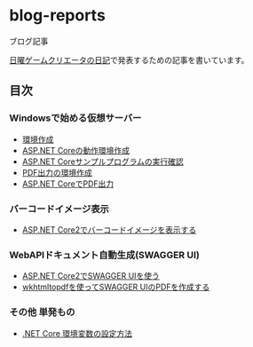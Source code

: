# blog-reports
ブログ記事

[日曜ゲームクリエータの日記](http://kazenetu.exblog.jp/)で発表するための記事を書いています。

## 目次

### Windowsで始める仮想サーバー
- [環境作成](https://github.com/kazenetu/blog-reports/tree/master/reports/16-dotnetTestCentOS)
- [ASP.NET Coreの動作環境作成](https://github.com/kazenetu/blog-reports/tree/master/reports/17-dotnetTestCentOS2)
- [ASP.NET Coreサンプルプログラムの実行確認](https://github.com/kazenetu/blog-reports/tree/master/reports/18-dotnetTestCentOS3)
- [PDF出力の環境作成](https://github.com/kazenetu/blog-reports/tree/master/reports/19-dotnetTestCentOS4)
- [ASP.NET CoreでPDF出力](https://github.com/kazenetu/blog-reports/tree/master/reports/20-dotnetTestCentOS5)

### バーコードイメージ表示
- [ASP.NET Core2でバーコードイメージを表示する](https://github.com/kazenetu/blog-reports/tree/master/reports/21-barcodeDotNetCore)

### WebAPIドキュメント自動生成(SWAGGER UI)
- [ASP.NET Core2でSWAGGER UIを使う](https://github.com/kazenetu/blog-reports/tree/master/reports/22-swaggerUI)
- [wkhtmltopdfを使ってSWAGGER UIのPDFを作成する](https://github.com/kazenetu/blog-reports/tree/master/reports/23-swaggerUItoPDF)

### その他 単発もの
- [.NET Core 環境変数の設定方法](https://github.com/kazenetu/blog-reports/tree/master/reports/24-dotnetCore-EnvironmentVariables)